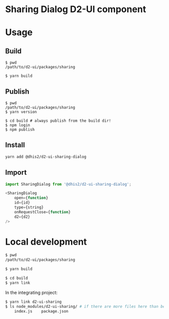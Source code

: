 # Sharing Dialog D2-UI component

# Usage

## Build

```
$ pwd
/path/to/d2-ui/packages/sharing

$ yarn build
```

## Publish

```
$ pwd
/path/to/d2-ui/packages/sharing
$ yarn version

$ cd build # always publish from the build dir!
$ npm login
$ npm publish
```

## Install

```sh
yarn add @dhis2/d2-ui-sharing-dialog
```

## Import

```js
import SharingDialog from '@dhis2/d2-ui-sharing-dialog';

<SharingDialog
    open={function}
    id={id}
    type={string}
    onRequestClose={function}
    d2={d2}
/>
```

# Local development

```sh
$ pwd
/path/to/d2-ui/packages/sharing

$ yarn build

$ cd build
$ yarn link
```

In the integrating project:

```sh
$ yarn link d2-ui-sharing
$ ls node_modules/d2-ui-sharing/ # if there are more files here than below you did not link from the build dir!
    index.js    package.json
```
